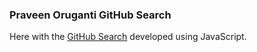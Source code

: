 ### Praveen Oruganti GitHub Search

Here with the [GitHub Search](https://praveenoruganti.github.io/praveenoruganti-javascript/0_Projects/praveenoruganti-github-search) developed using JavaScript.